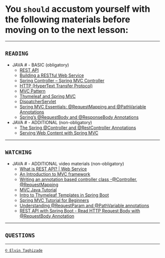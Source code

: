 # You `should` accustom yourself with the following materials before moving on to the next lesson:
---

## `READING`

- JAVA # - BASIC (obligatory)
    - [REST API](https://medium.com/better-programming/building-a-spring-boot-rest-api-a-php-developers-view-part-i-6add2e794646)
    - [Building a RESTful Web Service](https://spring.io/guides/gs/rest-service/)
    - [Spring Controller – Spring MVC Controller](https://www.journaldev.com/21515/spring-controller-spring-mvc-controller#spring-restcontroller-example)
    - [HTTP (HyperText Transfer Protocol)](https://www.javatpoint.com/http)
    - [MVC Pattern](http://tutorialspoint.com/design_pattern/mvc_pattern.htm)
    - [Thymeleaf and Spring MVC](https://www.thymeleaf.org/doc/articles/springmvcaccessdata.html)
    - [DispatcherServlet](https://docs.spring.io/spring/docs/3.0.0.M4/spring-framework-reference/html/ch15s02.html)
    - [Spring MVC Essentials: @RequestMapping and @PathVariable Annotations](https://www.codebyamir.com/blog/spring-mvc-essentials-requestmapping-pathvariable-annotations)
    - [Spring’s @RequestBody and @ResponseBody Annotations](https://www.baeldung.com/spring-request-response-body)
- JAVA # - ADDITIONAL (non-obligatory)
    - [The Spring @Controller and @RestController Annotations](https://www.baeldung.com/spring-controller-vs-restcontroller)
    - [Serving Web Content with Spring MVC](https://spring.io/guides/gs/serving-web-content/)

 ---

## `WATCHING`

- JAVA # - ADDITIONAL video materials (non-obligatory)
    - [What is REST API? | Web Service](https://youtu.be/qVTAB8Z2VmA)
    - [An Introduction to MVC framework](https://youtu.be/iCQspqBpOB0)
    - [Writing an annotation based controller class -@Controller, @RequestMapping](https://youtu.be/HokftiwyUuU)
    - [MVC Java Tutorial](https://www.youtube.com/watch?v=qVTAB8Z2VmA)
    - [Intro to Thymeleaf Templates in Spring Boot](https://youtu.be/4-Mhrh3M0co)
    - [Spring MVC Tutorial for Beginners](https://youtu.be/BkRZfxznaOo)
    - [Understanding @RequestParam and @PathVariable annotations](https://youtu.be/IXg52Lg58m4)
    - [REST API with Spring Boot - Read HTTP Request Body with @RequestBody Annotation](https://youtu.be/NZi_LwemcnI)

---

## `QUESTIONS`

---

[`© Elvin Taghizade`](elvintaghiyev184@gmail.com)